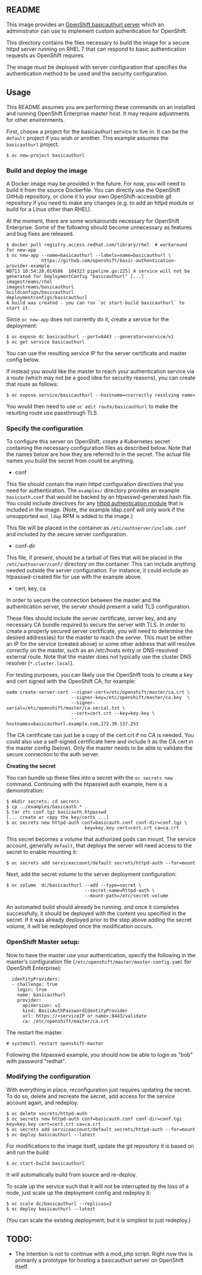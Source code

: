 ## README
This image provides an [OpenShift basicauthurl
server](http://docs.openshift.org/latest/architecture/authentication.html#BasicAuthPasswordIdentityProvider)
which an administrator can use to implement custom authentication for
OpenShift.

This directory contains the files necessary to build the image for
a secure httpd server running on RHEL 7 that can respond to basic
authentication requests as OpenShift requires.

The image must be deployed with server configuration that specifies the
authentication method to be used and the security configuration.

## Usage

This README assumes you are performing these commands on an installed
and running OpenShift Enterprise master host.  It may require adjustments
for other environments.

First, choose a project for the basicauthurl service to live in. It can
be the `default` project if you wish or another. This example assumes the
`basicauthurl` project.

    $ oc new-project basicauthurl

### Build and deploy the image

A Docker image may be provided in the future. For now, you will need to
build it from the source Dockerfile. You can directly use the OpenShift
GitHub repository, or clone it to your own OpenShift-accessible git
repository if you need to make any changes (e.g. to add an httpd module
or build for a Linux other than RHEL).

At the moment, there are some workarounds necessary for OpenShift
Enterprise. Some of the following should become unnecessary as features
and bug fixes are released.

    $ docker pull registry.access.redhat.com/library/rhel  # workaround for new-app
    $ oc new-app --name=basicauthurl --labels=name=basicauthurl \
                 https://github.com/openshift/basic-authentication-provider-example
    W0713 10:54:28.014586  104323 pipeline.go:225] A service will not be generated for DeploymentConfig "basicauthurl" [...]
    imagestreams/rhel
    imagestreams/basicauthurl
    buildconfigs/basicauthurl
    deploymentconfigs/basicauthurl
    A build was created - you can run `oc start-build basicauthurl` to start it.

Since `oc new-app` does not currently do it, create a service for the deployment:

    $ oc expose dc basicauthurl --port=8443 --generator=service/v1
    $ oc get service basicauthurl

You can use the resulting service IP for the server certificate and
master config below.

If instead you would like the master to reach your authentication service
via a route (which may not be a good idea for security reasons), you
can create that route as follows:

    $ oc expose service/basicauthurl --hostname=<correctly resolving name>

You would then need to use `oc edit route/basicauthurl` to make the
resulting route use passthrough TLS.

### Specify the configuration

To configure this server on OpenShift, create a Kubernetes secret
containing the necessary configuration files as described below. Note
that the names below are how they are referred to in the secret. The
actual file names you build the secret from could be anything.

* conf

This file should contain the main httpd configuration directives that
you need for authentication. The `examples/` directory provides an
example `basicauth.conf` that would be backed by an htpasswd-generated
hash file. You could include directives for any [httpd authentication
module](http://httpd.apache.org/docs/2.4/howto/auth.html) that is
included in the image. (Note, the example ldap.conf will only work if
the unsupported `mod_ldap` RPM is added to the image.)

This file will be placed in the container as `/etc/authserver/include.conf`
and included by the secure server configuration.

* conf-dir

This file, if present, should be a tarball of files that will be placed
in the `/etc/authserver/conf/` directory on the container. This can include
anything needed outside the server configuration. For instance, it could
include an htpasswd-created file for use with the example above.

* cert, key, ca

In order to secure the connection between the master and the authentication
server, the server should present a valid TLS configuration.

These files should include the server certificate, server key, and any
necessary CA bundle required to secure the server with TLS.  In order to
create a properly secured server certificate, you will need to determine
the desired address(es) for the master to reach the server. This must
be either an IP for the service (created above) or some other address
that will resolve correctly on the master, such as an /etc/hosts entry
or DNS-resolved external route. Note that the master does not typically
use the cluster DNS resolver (`*.cluster.local`).

For testing purposes, you can likely use the OpenShift tools to create
a key and cert signed with the OpenShift CA, for example:

    oadm create-server-cert --signer-cert=/etc/openshift/master/ca.crt \
                            --signer-key=/etc/openshift/master/ca.key  \
                            --signer-serial=/etc/openshift/master/ca.serial.txt \
                            --cert=cert.crt --key=key.key \
                            --hostnames=basicauthurl.example.com,172.30.137.253

The CA certificate can just be a copy of the cert.crt if no CA is
needed. You could also use a self-signed certificate here and include
it as the CA cert in the master config (below). Only the master needs
to be able to validate the secure connection to the auth server.

**Creating the secret**

You can bundle up these files into a secret with the `oc secrets
new` command. Continuing with the htpasswd auth example, here is a
demonstration:

    $ mkdir secrets; cd secrets
    $ cp ../examples/basicauth.* .
    $ tar zfc conf.tgz basicauth.htpasswd
    [... create or copy the key/certs ...]
    $ oc secrets new httpd-auth conf=basicauth.conf conf-dir=conf.tgz \
                                 key=key.key cert=cert.crt ca=ca.crt

This secret becomes a volume that authorized pods can mount. The service
account, generally `default`, that deploys the server will need access to
the secret to enable mounting it:

    $ oc secrets add serviceaccount/default secrets/httpd-auth --for=mount

Next, add the secret volume to the server deployment configuration:

    $ oc volume  dc/basicauthurl --add --type=secret \
                                 --secret-name=httpd-auth \
                                 --mount-path=/etc/secret-volume

An automated build should already be running, and once it completes
successfully, it should be deployed with the content you specified in
the secret. If it was already deployed prior to the step above adding
the secret volume, it will be redeployed once the modification occurs.

### OpenShift Master setup:

Now to have the master use your authentication, specify
the following in the master's configuration file
(`/etc/openshift/master/master-config.yaml` for OpenShift Enterprise):

~~~
  identityProviders:
  - challenge: true
    login: true
    name: basicauthurl
    provider:
      apiVersion: v1
      kind: BasicAuthPasswordIdentityProvider
      url: https://<serviceIP or name>:8443/validate
      ca: /etc/openshift/master/ca.crt
~~~

The restart the master.

    # systemctl restart openshift-master

Following the htpasswd example, you should now be able to login as "bob"
with password "redhat".

### Modifying the configuration

With everything in place, reconfiguration just requires updating the
secret. To do so, delete and recreate the secret, add access for the
service account again, and redeploy.

    $ oc delete secrets/httpd-auth
    $ oc secrets new httpd-auth conf=basicauth.conf conf-dir=conf.tgz key=key.key cert=cert.crt ca=ca.crt
    $ oc secrets add serviceaccount/default secrets/httpd-auth --for=mount
    $ oc deploy basicauthurl --latest

For modifications to the image itself, update the git repository it is
based on and run the build:

    $ oc start-build basicauthurl

It will automatically build from source and re-deploy.

To scale up the service such that it will not be interrupted by the loss
of a node, just scale up the deployment config and redeploy it:

    $ oc scale dc/basicauthurl --replicas=2
    $ oc deploy basicauthurl --latest

(You can scale the existing deployment, but it is simplest to just
redeploy.)


## TODO:

* The intention is not to continue with a mod_php script. Right now
  this is primarily a prototype for hosting a basicauthurl server on OpenShift
  itself.
